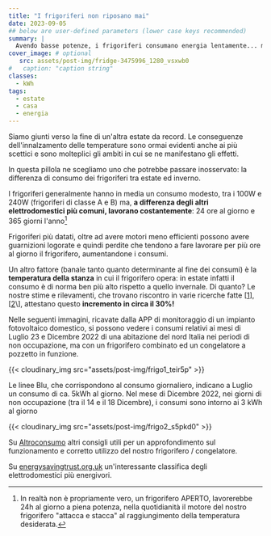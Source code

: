 ```yaml
---
title: "I frigoriferi non riposano mai"
date: 2023-09-05
## below are user-defined parameters (lower case keys recommended)
summary: |
  Avendo basse potenze, i frigoriferi consumano energia lentamente... ma ininterrottamente! E questo li rende i principali energivori casalinghi, specialmente in estate, quando consumano fino al 30% in più rispetto all'inverno...
cover_image: # optional
   src: assets/post-img/fridge-3475996_1280_vsxwb0
#   caption: "caption string"
classes:
  - kWh
tags:
  - estate
  - casa
  - energia
---
```


Siamo giunti verso la fine di un'altra estate da record. Le conseguenze dell'innalzamento delle temperature sono ormai evidenti anche ai più scettici e sono molteplici gli ambiti in cui se ne manifestano gli effetti. 

In questa pillola ne scegliamo uno che potrebbe passare inosservato: la differenza di consumo dei frigoriferi tra estate ed inverno.

I frigoriferi generalmente hanno in media un consumo modesto, tra i 100W e 240W (frigoriferi di classe A e B) ma, **a differenza degli altri elettrodomestici più comuni, lavorano costantemente**: 24 ore al giorno e 365 giorni l'anno[^*]

Frigoriferi più datati, oltre ad avere motori meno efficienti possono avere guarnizioni logorate e quindi perdite che tendono a fare lavorare per più ore al giorno il frigorifero, aumentandone i consumi.

Un altro fattore (banale tanto quanto determinante al fine dei consumi) è la **temperatura della stanza** in cui il frigorifero opera: in estate infatti il consumo è di norma ben più alto rispetto a quello invernale. Di quanto? Le nostre stime e rilevamenti, che trovano riscontro in varie ricerche fatte \[[1](https://www.quora.com/Do-refrigerators-consume-more-power-in-the-summer-than-the-winter)\], \[[2](https://www.casacondominio.net/caldo-si-impennano-consumi-del-frigo/#:~:text=Per%20mantenere%20i%20cibi%20freschi,pi%C3%B9%20nei%20tre%20mesi%20estivi.)\], attestano questo **incremento in circa il 30%!**

Nelle seguenti immagini, ricavate dalla APP di monitoraggio di un impianto fotovoltaico domestico, si possono vedere i consumi relativi ai mesi di Luglio 23 e Dicembre 2022 di una abitazione del nord Italia nei periodi di non occupazione, ma con un frigorifero combinato ed un congelatore a pozzetto in funzione.

{{< cloudinary_img src="assets/post-img/frigo1_teir5p" >}}

Le linee Blu, che corrispondono al consumo giornaliero, indicano a Luglio un consumo di ca. 5kWh al giorno. Nel mese di Dicembre 2022, nei giorni di non occupazione (tra il 14 e il 18 Dicembre), i consumi sono intorno ai 3 kWh al giorno

{{< cloudinary_img src="assets/post-img/frigo2_s5pkd0" >}}


Su [Altroconsumo](https://www.altroconsumo.it/elettrodomestici/frigoriferi/consigli/come-funziona-e-quanto-consuma-il-frigo) altri consigli utili per un approfondimento sul funzionamento e corretto utilizzo del nostro frigorifero / congelatore.

Su [energysavingtrust.org.uk](https://energysavingtrust.org.uk/top-five-energy-consuming-home-appliances/) un'interessante classifica degli elettrodomestici più energivori.

[^*]: In realtà non è propriamente vero, un frigorifero APERTO, lavorerebbe 24h al giorno a piena potenza, nella quotidianità il motore del nostro frigorifero "attacca e stacca" al raggiungimento della temperatura desiderata.


<!--
  created 2023-09-05 23:17:03.518287 +0200 CEST m=+0.032746918
-->